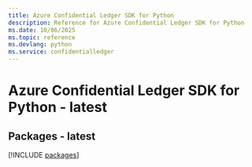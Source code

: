 ```yaml
---
title: Azure Confidential Ledger SDK for Python
description: Reference for Azure Confidential Ledger SDK for Python
ms.date: 10/06/2025
ms.topic: reference
ms.devlang: python
ms.service: confidentialledger
---
```

# Azure Confidential Ledger SDK for Python - latest
## Packages - latest
[!INCLUDE [packages](confidential-ledger-index.md)]